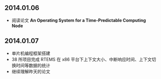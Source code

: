 ## 2014.01.06
* 阅读论文 **An Operating System for a Time-Predictable Computing Node**


## 2014.01.07
* 单片机编程框架搭建
* 38 所项目完成 RTEMS 在 x86 平台下上下文大小、中断响应时间、上下文切换时间等数据的统计
* 继续理解昨天的论文
